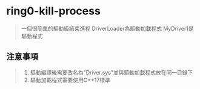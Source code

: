 # ring0-kill-process

> 一個很簡單的驅動級結束進程 
DriverLoader為驅動加載程式 
MyDriver1是驅動程式 

## 注意事項
> 1. 驅動編譯後需要改名為"Driver.sys"並與驅動加載程式放在同一目錄下
> 2. 驅動加載程式需要使用C++17標準

